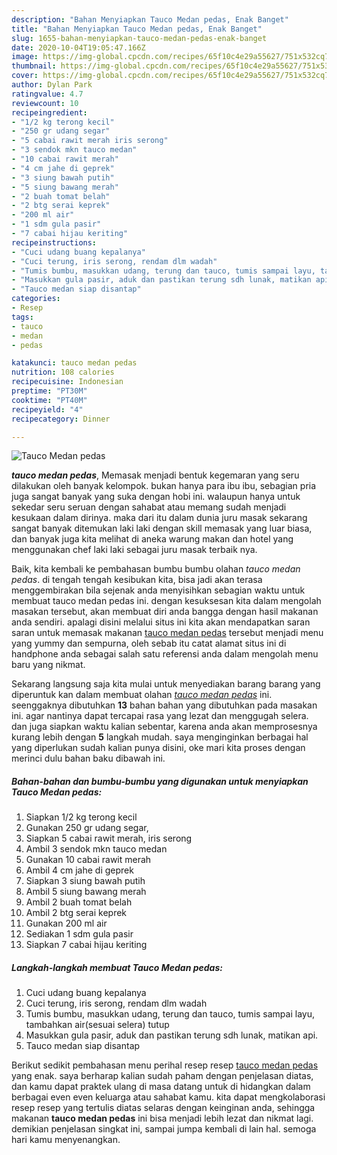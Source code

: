 ```yaml
---
description: "Bahan Menyiapkan Tauco Medan pedas, Enak Banget"
title: "Bahan Menyiapkan Tauco Medan pedas, Enak Banget"
slug: 1655-bahan-menyiapkan-tauco-medan-pedas-enak-banget
date: 2020-10-04T19:05:47.166Z
image: https://img-global.cpcdn.com/recipes/65f10c4e29a55627/751x532cq70/tauco-medan-pedas-foto-resep-utama.jpg
thumbnail: https://img-global.cpcdn.com/recipes/65f10c4e29a55627/751x532cq70/tauco-medan-pedas-foto-resep-utama.jpg
cover: https://img-global.cpcdn.com/recipes/65f10c4e29a55627/751x532cq70/tauco-medan-pedas-foto-resep-utama.jpg
author: Dylan Park
ratingvalue: 4.7
reviewcount: 10
recipeingredient:
- "1/2 kg terong kecil"
- "250 gr udang segar"
- "5 cabai rawit merah iris serong"
- "3 sendok mkn tauco medan"
- "10 cabai rawit merah"
- "4 cm jahe di geprek"
- "3 siung bawah putih"
- "5 siung bawang merah"
- "2 buah tomat belah"
- "2 btg serai keprek"
- "200 ml air"
- "1 sdm gula pasir"
- "7 cabai hijau keriting"
recipeinstructions:
- "Cuci udang buang kepalanya"
- "Cuci terung, iris serong, rendam dlm wadah"
- "Tumis bumbu, masukkan udang, terung dan tauco, tumis sampai layu, tambahkan air(sesuai selera) tutup"
- "Masukkan gula pasir, aduk dan pastikan terung sdh lunak, matikan api."
- "Tauco medan siap disantap"
categories:
- Resep
tags:
- tauco
- medan
- pedas

katakunci: tauco medan pedas 
nutrition: 108 calories
recipecuisine: Indonesian
preptime: "PT30M"
cooktime: "PT40M"
recipeyield: "4"
recipecategory: Dinner

---
```



![Tauco Medan pedas](https://img-global.cpcdn.com/recipes/65f10c4e29a55627/751x532cq70/tauco-medan-pedas-foto-resep-utama.jpg)

<b><i>tauco medan pedas</i></b>, Memasak menjadi bentuk kegemaran yang seru dilakukan oleh banyak kelompok. bukan hanya para ibu ibu, sebagian pria juga sangat banyak yang suka dengan hobi ini. walaupun hanya untuk sekedar seru seruan dengan sahabat atau memang sudah menjadi kesukaan dalam dirinya. maka dari itu dalam dunia juru masak sekarang sangat banyak ditemukan laki laki dengan skill memasak yang luar biasa, dan banyak juga kita melihat di aneka warung makan dan hotel yang menggunakan chef laki laki sebagai juru masak terbaik nya.

Baik, kita kembali ke pembahasan bumbu bumbu olahan <i>tauco medan pedas</i>. di tengah tengah kesibukan kita, bisa jadi akan terasa menggembirakan bila sejenak anda menyisihkan sebagian waktu untuk membuat tauco medan pedas ini. dengan kesuksesan kita dalam mengolah masakan tersebut, akan membuat diri anda bangga dengan hasil makanan anda sendiri. apalagi disini melalui situs ini kita akan mendapatkan saran saran untuk memasak makanan <u>tauco medan pedas</u> tersebut menjadi menu yang yummy dan sempurna, oleh sebab itu catat alamat situs ini di handphone anda sebagai salah satu referensi anda dalam mengolah menu baru yang nikmat.




Sekarang langsung saja kita mulai untuk menyediakan barang barang yang diperuntuk kan dalam membuat olahan <u><i>tauco medan pedas</i></u> ini. seenggaknya dibutuhkan <b>13</b> bahan bahan yang dibutuhkan pada masakan ini. agar nantinya dapat tercapai rasa yang lezat dan menggugah selera. dan juga siapkan waktu kalian sebentar, karena anda akan memprosesnya kurang lebih dengan <b>5</b> langkah mudah. saya menginginkan berbagai hal yang diperlukan sudah kalian punya disini, oke mari kita proses dengan merinci dulu bahan baku dibawah ini.

<!--inarticleads1-->

##### Bahan-bahan dan bumbu-bumbu yang digunakan untuk menyiapkan Tauco Medan pedas:

1. Siapkan 1/2 kg terong kecil
1. Gunakan 250 gr udang segar,
1. Siapkan 5 cabai rawit merah, iris serong
1. Ambil 3 sendok mkn tauco medan
1. Gunakan 10 cabai rawit merah
1. Ambil 4 cm jahe di geprek
1. Siapkan 3 siung bawah putih
1. Ambil 5 siung bawang merah
1. Ambil 2 buah tomat belah
1. Ambil 2 btg serai keprek
1. Gunakan 200 ml air
1. Sediakan 1 sdm gula pasir
1. Siapkan 7 cabai hijau keriting




<!--inarticleads2-->

##### Langkah-langkah membuat Tauco Medan pedas:

1. Cuci udang buang kepalanya
1. Cuci terung, iris serong, rendam dlm wadah
1. Tumis bumbu, masukkan udang, terung dan tauco, tumis sampai layu, tambahkan air(sesuai selera) tutup
1. Masukkan gula pasir, aduk dan pastikan terung sdh lunak, matikan api.
1. Tauco medan siap disantap




Berikut sedikit pembahasan menu perihal resep resep <u>tauco medan pedas</u> yang enak. saya berharap kalian sudah paham dengan penjelasan diatas, dan kamu dapat praktek ulang di masa datang untuk di hidangkan dalam berbagai even even keluarga atau sahabat kamu. kita dapat mengkolaborasi resep resep yang tertulis diatas selaras dengan keinginan anda, sehingga makanan <b>tauco medan pedas</b> ini bisa menjadi lebih lezat dan nikmat lagi. demikian penjelasan singkat ini, sampai jumpa kembali di lain hal. semoga hari kamu menyenangkan.
